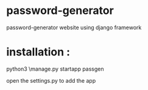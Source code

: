 # password-generator
password-generator website using django framework


# installation :
python3 \manage.py startapp passgen

open the settings.py to add the app 

